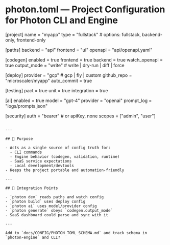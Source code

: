 # photon.toml — Project Configuration for Photon CLI and Engine

[project]
name = "myapp"
type = "fullstack" # options: fullstack, backend-only, frontend-only

[paths]
backend = "api"
frontend = "ui"
openapi = "api/openapi.yaml"

[codegen]
enabled = true
frontend = true
backend = true
watch_openapi = true
output_mode = "write" # write | dry-run | diff | force

[deploy]
provider = "gcp" # gcp | fly | custom
github_repo = "microscaler/myapp"
auto_commit = true

[testing]
pact = true
unit = true
integration = true

[ai]
enabled = true
model = "gpt-4"
provider = "openai"
prompt_log = "logs/prompts.json"

[security]
auth = "bearer" # or apiKey, none
scopes = ["admin", "user"]
```

---

## 🧭 Purpose

- Acts as a single source of config truth for:
  - CLI commands
  - Engine behavior (codegen, validation, runtime)
  - SaaS service expectations
  - Local development/devtools
- Keeps the project portable and automation-friendly

---

## 🧩 Integration Points

- `photon dev` reads paths and watch config
- `photon build` uses deploy config
- `photon ai` uses model/provider config
- `photon generate` obeys `codegen.output_mode`
- SaaS dashboard could parse and sync with it

---

Add to `docs/CONFIG/PHOTON_TOML_SCHEMA.md` and track schema in `photon-engine` and CLI?

